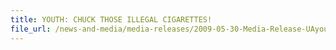```yaml
---
title: YOUTH: CHUCK THOSE ILLEGAL CIGARETTES!
file_url: /news-and-media/media-releases/2009-05-30-Media-Release-UAyouth.pdf
---
```

